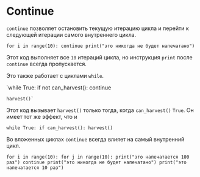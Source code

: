 # Continue
`continue` позволяет остановить текущую итерацию цикла и перейти к следующей итерации самого внутреннего цикла.

`for i in range(10):
	continue
    print("это никогда не будет напечатано")`

Этот код выполняет все `10` итераций цикла, но инструкция `print` после `continue` всегда пропускается.

Это также работает с циклами `while`.

`while True:
	if not can_harvest():
		continue
    
    harvest()`

Этот код вызывает `harvest()` только тогда, когда `can_harvest()` `True`. 
Он имеет тот же эффект, что и

`while True:
	if can_harvest():
		harvest()`

Во вложенных циклах `continue` всегда влияет на самый внутренний цикл.

`for i in range(10):
	for j in range(10):
	    print("это напечатается 100 раз")
		continue
		print("это никогда не будет напечатано")
	print("это напечатается 10 раз")`